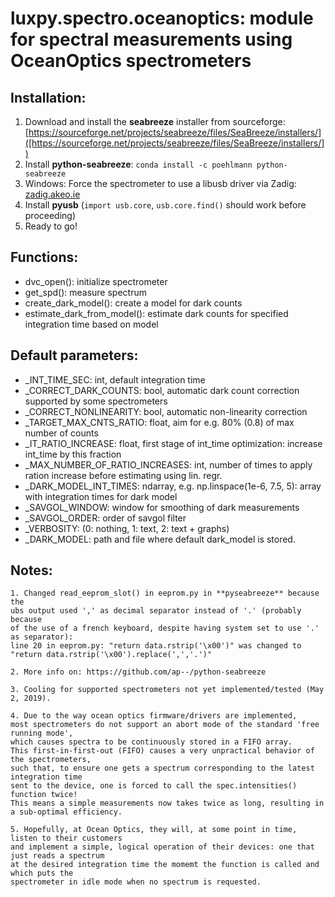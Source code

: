 # luxpy.spectro.oceanoptics: module for spectral measurements using OceanOptics spectrometers 


## Installation:

 1. Download and install the **seabreeze** installer from sourceforge:[https://sourceforge.net/projects/seabreeze/files/SeaBreeze/installers/]([https://sourceforge.net/projects/seabreeze/files/SeaBreeze/installers/])
 2. Install **python-seabreeze**: ``conda install -c poehlmann python-seabreeze``
 3. Windows: Force the spectrometer to use a libusb driver via Zadig: [zadig.akeo.ie](http://zadig.akeo.ie/)
 4. Install **pyusb** (``import usb.core``, ``usb.core.find()`` should work before proceeding)
 5. Ready to go!
    
## Functions:
 * dvc_open(): initialize spectrometer
 * get_spd(): measure spectrum
 * create_dark_model(): create a model for dark counts
 * estimate_dark_from_model(): estimate dark counts for specified integration time based on model
 
## Default parameters:
 * _INT_TIME_SEC: int, default integration time
 * _CORRECT_DARK_COUNTS: bool, automatic dark count correction supported by some spectrometers
 * _CORRECT_NONLINEARITY: bool, automatic non-linearity correction
 * _TARGET_MAX_CNTS_RATIO: float, aim for e.g. 80% (0.8) of max number of counts
 * _IT_RATIO_INCREASE: float, first stage of int_time optimization: increase int_time by this fraction
 * _MAX_NUMBER_OF_RATIO_INCREASES: int, number of times to apply ration increase before estimating using lin. regr.
 * _DARK_MODEL_INT_TIMES: ndarray, e.g. np.linspace(1e-6, 7.5, 5): array with integration times for dark model
 * _SAVGOL_WINDOW: window for smoothing of dark measurements
 * _SAVGOL_ORDER: order of savgol filter
 * _VERBOSITY: (0: nothing, 1: text, 2: text + graphs)
 * _DARK_MODEL: path and file where default dark_model is stored.
    
## Notes:
    1. Changed read_eeprom_slot() in eeprom.py in **pyseabreeze** because the 
	ubs output used ',' as decimal separator instead of '.' (probably because
	of the use of a french keyboard, despite having system set to use '.' as separator):  
	line 20 in eeprom.py: "return data.rstrip('\x00')" was changed to
	"return data.rstrip('\x00').replace(',','.')"
	
    2. More info on: https://github.com/ap--/python-seabreeze
	
	3. Cooling for supported spectrometers not yet implemented/tested (May 2, 2019).
 
    4. Due to the way ocean optics firmware/drivers are implemented, 
	most spectrometers do not support an abort mode of the standard 'free running mode', 
	which causes spectra to be continuously stored in a FIFO array. 
	This first-in-first-out (FIFO) causes a very unpractical behavior of the spectrometers,
	such that, to ensure one gets a spectrum corresponding to the latest integration time 
	sent to the device, one is forced to call the spec.intensities() function twice! 
	This means a simple measurements now takes twice as long, resulting in a sub-optimal efficiency. 
    
	5. Hopefully, at Ocean Optics, they will, at some point in time, listen to their customers 
	and implement a simple, logical operation of their devices: one that just reads a spectrum 
	at the desired integration time the momemt the function is called and which puts the 
	spectrometer in idle mode when no spectrum is requested.
    
